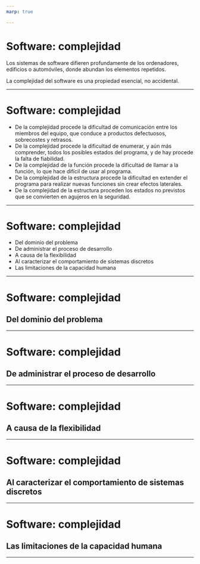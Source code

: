 ```yaml
---
marp: true

---
```

# Software: complejidad

Los sistemas de software difieren profundamente de los ordenadores, edificios o automóviles, donde abundan los elementos repetidos.

La complejidad del software es una propiedad esencial, no accidental.

---
# Software: complejidad

* De la complejidad procede la dificultad de comunicación entre los miembros del equipo, que conduce a productos defectuosos, sobrecostes y retrasos. 
* De la complejidad procede la dificultad de enumerar, y aún más comprender, todos los posibles estados del programa, y de hay procede la falta de fiabilidad. 
* De la complejidad de la función procede la dificultad de llamar a la función, lo que hace difícil de usar al programa. 
* De la complejidad de la estructura procede la dificultad en extender el programa para realizar nuevas funciones sin crear efectos laterales. 
* De la complejidad de la estructura proceden los estados no previstos que se convierten en agujeros en la seguridad.

---
# Software: complejidad

* Del dominio del problema
* De administrar el proceso de desarrollo
* A causa de la flexibilidad
* Al caracterizar el comportamiento de sistemas discretos
* Las limitaciones de la capacidad humana

---

# Software: complejidad
## Del dominio del problema

---

# Software: complejidad
## De administrar el proceso de desarrollo
---

# Software: complejidad
## A causa de la flexibilidad
---

# Software: complejidad
## Al caracterizar el comportamiento de sistemas discretos

---

# Software: complejidad
## Las limitaciones de la capacidad humana

---

